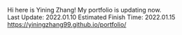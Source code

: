 Hi here is Yining Zhang! My portfolio is updating now.  
Last Update: 2022.01.10 
Estimated Finish Time: 2022.01.15 
https://yiningzhang99.github.io/portfolio/  